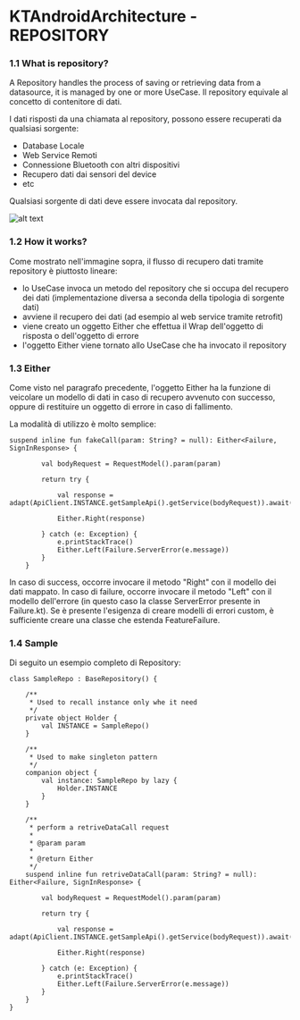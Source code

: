 
# KTAndroidArchitecture - REPOSITORY

### 1.1 What is repository?
A Repository handles the process of saving or retrieving data from a datasource, it is managed by one or more UseCase.
Il repository equivale al concetto di contenitore di dati. 

I dati risposti da una chiamata al repository, possono essere recuperati da qualsiasi sorgente:
* Database Locale
* Web Service Remoti
* Connessione Bluetooth con altri dispositivi
* Recupero dati dai sensori del device
* etc

Qualsiasi sorgente di dati deve essere invocata dal repository.

![alt text](https://github.com/bbrends/KTAndroidArchitecture/blob/patch-1/repository.png)

### 1.2 How it works?

Come mostrato nell'immagine sopra, il flusso di recupero dati tramite repository è piuttosto lineare:
* lo UseCase invoca un metodo del repository che si occupa del recupero dei dati (implementazione diversa a seconda della tipologia di sorgente dati)
* avviene il recupero dei dati (ad esempio al web service tramite retrofit)
* viene creato un oggetto Either che effettua il Wrap dell'oggetto di risposta o dell'oggetto di errore
* l'oggetto Either viene tornato allo UseCase che ha invocato il repository

### 1.3 Either

Come visto nel paragrafo precedente, l'oggetto Either ha la funzione di veicolare un modello di dati in caso di recupero avvenuto con successo, oppure di restituire un oggetto di errore in caso di fallimento.

La modalità di utilizzo è molto semplice:

```
suspend inline fun fakeCall(param: String? = null): Either<Failure, SignInResponse> {

        val bodyRequest = RequestModel().param(param)

        return try {

            val response = adapt(ApiClient.INSTANCE.getSampleApi().getService(bodyRequest)).await()

            Either.Right(response)

        } catch (e: Exception) {
            e.printStackTrace()
            Either.Left(Failure.ServerError(e.message))
        }
    }
```

In caso di success, occorre invocare il metodo "Right" con il modello dei dati mappato.
In caso di failure, occorre invocare il metodo "Left" con il modello dell'errore (in questo caso la classe ServerError presente in Failure.kt). 
Se è presente l'esigenza di creare modelli di errori custom, è sufficiente creare una classe che estenda FeatureFailure.

### 1.4 Sample

Di seguito un esempio completo di Repository:

```
class SampleRepo : BaseRepository() {

    /**
     * Used to recall instance only whe it need
     */
    private object Holder {
        val INSTANCE = SampleRepo()
    }

    /**
     * Used to make singleton pattern
     */
    companion object {
        val instance: SampleRepo by lazy {
            Holder.INSTANCE
        }
    }

    /**
     * perform a retriveDataCall request
     *
     * @param param
     *
     * @return Either
     */
    suspend inline fun retriveDataCall(param: String? = null): Either<Failure, SignInResponse> {

        val bodyRequest = RequestModel().param(param)

        return try {

            val response = adapt(ApiClient.INSTANCE.getSampleApi().getService(bodyRequest)).await()

            Either.Right(response)

        } catch (e: Exception) {
            e.printStackTrace()
            Either.Left(Failure.ServerError(e.message))
        }
    }
}
```
